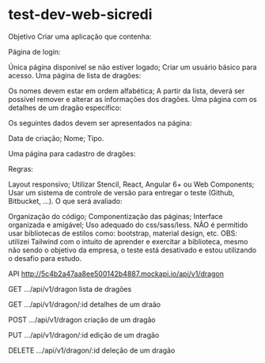 # test-dev-web-sicredi

Objetivo
Criar uma aplicação que contenha​:

Página de login:

Única página disponível se não estiver logado;
Criar um usuário básico para acesso.
Uma página de lista de dragões:

Os nomes devem estar em ordem alfabética;
A partir da lista, deverá ser possível remover e alterar as informações dos dragões.
Uma página com os detalhes de um dragão específico:

Os seguintes dados devem ser apresentados na página:

Data de criação;
Nome;
Tipo.

Uma página para cadastro de dragões:

Regras:

Layout responsivo;
Utilizar Stencil, React, Angular 6+ ou Web Components;
Usar um sistema de controle de versão para entregar o teste (Github, Bitbucket, ...).
O que será avaliado:

Organização do código;
Componentização das páginas;
Interface organizada e amigável;
Uso adequado do css/sass/less. NÃO é permitido usar bibliotecas de estilos como: bootstrap, material design, etc.
OBS: utilizei Tailwind com o intuito de aprender e exercitar a biblioteca, mesmo não sendo o objetivo da empresa, o teste está desativado e estou utilizando o desafio para estudo.

API
http://5c4b2a47aa8ee500142b4887.mockapi.io/api/v1/dragon

GET .../api/v1/dragon
lista de dragões

GET .../api/v1/dragon/:id
detalhes de um draão

POST .../api/v1/dragon
criação de um dragão

PUT .../api/v1/dragon/:id
edição de um dragão

DELETE .../api/v1/dragon/:id
deleção de um dragão
